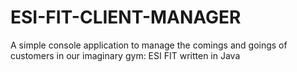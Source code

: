 # ESI-FIT-CLIENT-MANAGER
A simple console application to manage the comings and goings of customers in our imaginary gym: ESI FIT written in Java
